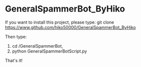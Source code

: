 # GeneralSpammerBot_ByHiko
If you want to install this project, please type: git clone https://www.github.com/hiko50000/GeneralSpammerBot_ByHiko

Then type:
1. cd <panth to this file>/GeneralSpammerBot,
2. python GeneralSpammerBotScript.py
  
  That's it!
